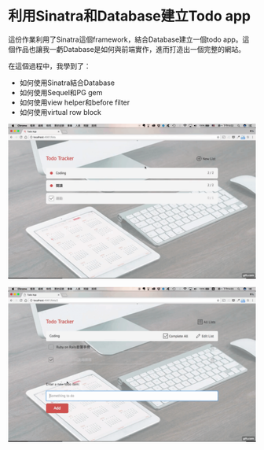 # 利用Sinatra和Database建立Todo app

這份作業利用了Sinatra這個framework，結合Database建立一個todo app。這個作品也讓我一虧Database是如何與前端實作，進而打造出一個完整的網站。

在這個過程中，我學到了：

+ 如何使用Sinatra結合Database
+ 如何使用Sequel和PG gem
+ 如何使用view helper和before filter
+ 如何使用virtual row block


![](sinatra_todos/public/images/tofo-first.gif)

![](sinatra_todos/public/images/todo-last.gif)


